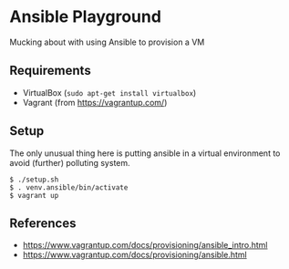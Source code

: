 # Ansible Playground

Mucking about with using Ansible to provision a VM

## Requirements

* VirtualBox (`sudo apt-get install virtualbox`)
* Vagrant (from https://vagrantup.com/)

## Setup

The only unusual thing here is putting ansible in a virtual environment to avoid (further) polluting system.

    $ ./setup.sh
    $ . venv.ansible/bin/activate
    $ vagrant up

## References

* https://www.vagrantup.com/docs/provisioning/ansible_intro.html
* https://www.vagrantup.com/docs/provisioning/ansible.html

